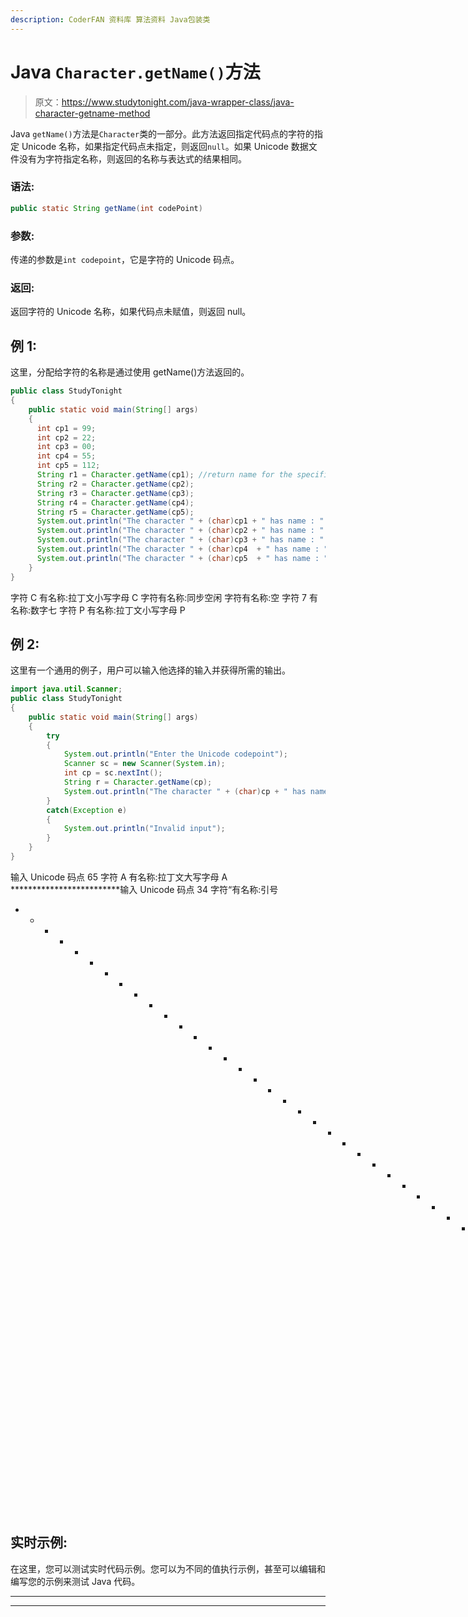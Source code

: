 ```yaml
---
description: CoderFAN 资料库 算法资料 Java包装类
---
```


# Java `Character.getName()`方法

> 原文：<https://www.studytonight.com/java-wrapper-class/java-character-getname-method>

Java `getName()`方法是`Character`类的一部分。此方法返回指定代码点的字符的指定 Unicode 名称，如果指定代码点未指定，则返回`null`。如果 Unicode 数据文件没有为字符指定名称，则返回的名称与表达式的结果相同。

### 语法:

```java
public static String getName(int codePoint)
```

### 参数:

传递的参数是`int codepoint`，它是字符的 Unicode 码点。

### 返回:

返回字符的 Unicode 名称，如果代码点未赋值，则返回 null。

## 例 1:

这里，分配给字符的名称是通过使用 getName()方法返回的。

```java
public class StudyTonight 
{  
    public static void main(String[] args)
    {         
      int cp1 = 99;  
      int cp2 = 22;  
      int cp3 = 00;  
      int cp4 = 55;  
      int cp5 = 112;       
      String r1 = Character.getName(cp1); //return name for the specified character
      String r2 = Character.getName(cp2);  
      String r3 = Character.getName(cp3);  
      String r4 = Character.getName(cp4);
      String r5 = Character.getName(cp5);
      System.out.println("The character " + (char)cp1 + " has name : " + r1);  
      System.out.println("The character " + (char)cp2 + " has name : " + r2);  
      System.out.println("The character " + (char)cp3 + " has name : " + r3);  
      System.out.println("The character " + (char)cp4  + " has name : " + r4);
      System.out.println("The character " + (char)cp5  + " has name : " + r5);
    }
} 
```

字符 C 有名称:拉丁文小写字母 C
字符有名称:同步空闲
字符有名称:空
字符 7 有名称:数字七
字符 P 有名称:拉丁文小写字母 P

## 例 2:

这里有一个通用的例子，用户可以输入他选择的输入并获得所需的输出。

```java
import java.util.Scanner;
public class StudyTonight 
{  
	public static void main(String[] args)
	{         
		try
		{
			System.out.println("Enter the Unicode codepoint"); 
			Scanner sc = new Scanner(System.in);
			int cp = sc.nextInt();   
			String r = Character.getName(cp);  
			System.out.println("The character " + (char)cp + " has name : " + r);
		}
		catch(Exception e)
		{
			System.out.println("Invalid input");
		} 
	}
} 
```

输入 Unicode 码点
65
字符 A 有名称:拉丁文大写字母 A
*************************输入 Unicode 码点
34
字符“有名称:引号
* * * * * * * * * * * * * * * * * * * * * * * * * * * * * * * * * * * * * * * * *输入 Unicode 码点
r
无效输入

## 实时示例:

在这里，您可以测试实时代码示例。您可以为不同的值执行示例，甚至可以编辑和编写您的示例来测试 Java 代码。

* * *

* * *